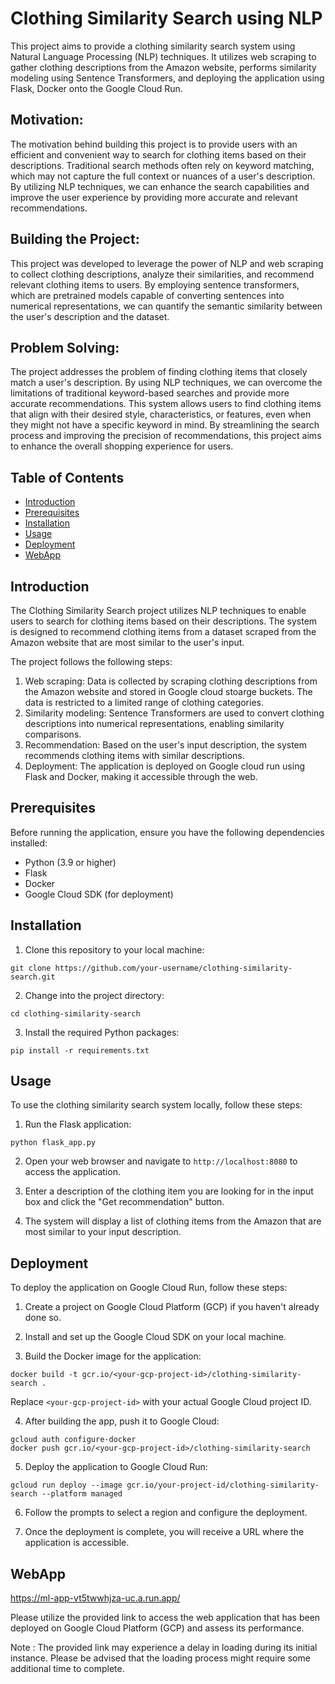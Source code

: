 # Clothing Similarity Search using NLP

This project aims to provide a clothing similarity search system using Natural Language Processing (NLP) techniques. It utilizes web scraping to gather clothing descriptions from the Amazon website, performs similarity modeling using Sentence Transformers, and deploying the application using Flask, Docker onto the Google Cloud Run.

## Motivation:
The motivation behind building this project is to provide users with an efficient and convenient way to search for clothing items based on their descriptions. Traditional search methods often rely on keyword matching, which may not capture the full context or nuances of a user's description. By utilizing NLP techniques, we can enhance the search capabilities and improve the user experience by providing more accurate and relevant recommendations.

## Building the Project:
This project was developed to leverage the power of NLP and web scraping to collect clothing descriptions, analyze their similarities, and recommend relevant clothing items to users. By employing sentence transformers, which are pretrained models capable of converting sentences into numerical representations, we can quantify the semantic similarity between the user's description and the dataset.

## Problem Solving:
The project addresses the problem of finding clothing items that closely match a user's description. By using NLP techniques, we can overcome the limitations of traditional keyword-based searches and provide more accurate recommendations. This system allows users to find clothing items that align with their desired style, characteristics, or features, even when they might not have a specific keyword in mind. By streamlining the search process and improving the precision of recommendations, this project aims to enhance the overall shopping experience for users.

## Table of Contents
- [Introduction](#introduction)
- [Prerequisites](#prerequisites)
- [Installation](#installation)
- [Usage](#usage)
- [Deployment](#deployment)
- [WebApp](#WebApp)

## Introduction

The Clothing Similarity Search project utilizes NLP techniques to enable users to search for clothing items based on their descriptions. The system is designed to recommend clothing items from a dataset scraped from the Amazon website that are most similar to the user's input.

The project follows the following steps:
1. Web scraping: Data is collected by scraping clothing descriptions from the Amazon website and stored in Google cloud stoarge buckets. The data is restricted to a limited range of clothing categories.
2. Similarity modeling: Sentence Transformers are used to convert clothing descriptions into numerical representations, enabling similarity comparisons.
3. Recommendation: Based on the user's input description, the system recommends clothing items with similar descriptions.
4. Deployment: The application is deployed on Google cloud run using Flask and Docker, making it accessible through the web.

## Prerequisites

Before running the application, ensure you have the following dependencies installed:

- Python (3.9 or higher)
- Flask
- Docker
- Google Cloud SDK (for deployment)

## Installation

1. Clone this repository to your local machine:

```
git clone https://github.com/your-username/clothing-similarity-search.git
```

2. Change into the project directory:

```
cd clothing-similarity-search
```

3. Install the required Python packages:

```
pip install -r requirements.txt
```

## Usage

To use the clothing similarity search system locally, follow these steps:

1. Run the Flask application:

```
python flask_app.py
```

2. Open your web browser and navigate to `http://localhost:8080` to access the application.

3. Enter a description of the clothing item you are looking for in the input box and click the "Get recommendation" button.

4. The system will display a list of clothing items from the Amazon that are most similar to your input description.

## Deployment

To deploy the application on Google Cloud Run, follow these steps:

1. Create a project on Google Cloud Platform (GCP) if you haven't already done so.

2. Install and set up the Google Cloud SDK on your local machine.

3. Build the Docker image for the application:

```
docker build -t gcr.io/<your-gcp-project-id>/clothing-similarity-search .
```
   Replace `<your-gcp-project-id>` with your actual Google Cloud project ID.

4. After building the app, push it to Google Cloud:

```
gcloud auth configure-docker
docker push gcr.io/<your-gcp-project-id>/clothing-similarity-search
```

5. Deploy the application to Google Cloud Run:

```
gcloud run deploy --image gcr.io/your-project-id/clothing-similarity-search --platform managed
```

6. Follow the prompts to select a region and configure the deployment.

7. Once the deployment is complete, you will receive a URL where the application is accessible.

## WebApp

https://ml-app-vt5twwhjza-uc.a.run.app/

Please utilize the provided link to access the web application that has been deployed on Google Cloud Platform (GCP) and assess its performance.

Note : The provided link may experience a delay in loading during its initial instance. Please be advised that the loading process might require some additional time to complete.
